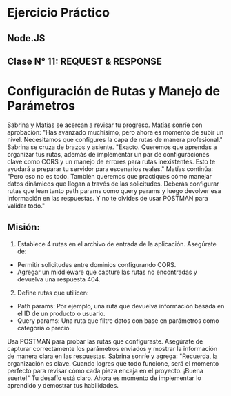 # Ejercicio Práctico
## Node.JS
## Clase N° 11: REQUEST & RESPONSE

# Configuración de Rutas y Manejo de Parámetros
Sabrina y Matías se acercan a revisar tu progreso. Matías sonríe con aprobación: "Has avanzado muchísimo, pero ahora es momento de subir un nivel. Necesitamos que configures la capa de rutas de manera profesional."
Sabrina se cruza de brazos y asiente. "Exacto. Queremos que aprendas a organizar tus rutas, además de implementar un par de configuraciones clave como CORS y un manejo de errores para rutas inexistentes. Esto te ayudará a preparar tu servidor para escenarios reales."
Matías continúa: "Pero eso no es todo. También queremos que practiques cómo manejar datos dinámicos que llegan a través de las solicitudes. Deberás configurar rutas que lean tanto path params como query params y luego devolver esa información en las respuestas. Y no te olvides de usar POSTMAN para validar todo."

## Misión:
1) Establece 4 rutas en el archivo de entrada de la aplicación. Asegúrate de:
- Permitir solicitudes entre dominios configurando CORS.
- Agregar un middleware que capture las rutas no encontradas y devuelva una respuesta 404.
2) Define rutas que utilicen:
- Path params: Por ejemplo, una ruta que devuelva información basada en el ID de un producto o usuario.
- Query params: Una ruta que filtre datos con base en parámetros como categoría o precio.

Usa POSTMAN para probar las rutas que configuraste. Asegúrate de capturar correctamente los parámetros enviados y mostrar la información de manera clara en las respuestas.
Sabrina sonríe y agrega: "Recuerda, la organización es clave. Cuando logres que todo funcione, será el momento perfecto para revisar cómo cada pieza encaja en el proyecto. ¡Buena suerte!"
Tu desafío está claro. Ahora es momento de implementar lo aprendido y demostrar tus habilidades.